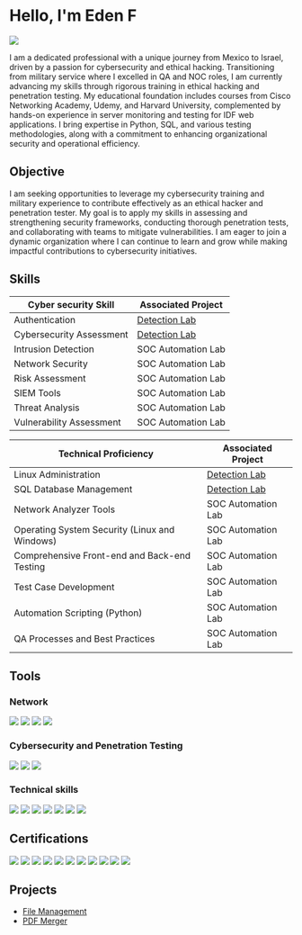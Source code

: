 # Hello, I'm Eden F
<a href="https://www.linkedin.com/in/eden-fredman-31281130a/"><img src="https://img.shields.io/badge/-LinkedIn-0072b1?&style=for-the-badge&logo=linkedin&logoColor=white" /></a>

I am a dedicated professional with a unique journey from Mexico to Israel, driven by a passion for cybersecurity and ethical hacking. Transitioning from military service where I excelled in QA and NOC roles, I am currently advancing my skills through rigorous training in ethical hacking and penetration testing. My educational foundation includes courses from Cisco Networking Academy, Udemy, and Harvard University, complemented by hands-on experience in server monitoring and testing for IDF web applications. I bring expertise in Python, SQL, and various testing methodologies, along with a commitment to enhancing organizational security and operational efficiency.

## Objective

I am seeking opportunities to leverage my cybersecurity training and military experience to contribute effectively as an ethical hacker and penetration tester. My goal is to apply my skills in assessing and strengthening security frameworks, conducting thorough penetration tests, and collaborating with teams to mitigate vulnerabilities. I am eager to join a dynamic organization where I can continue to learn and grow while making impactful contributions to cybersecurity initiatives.






## Skills

| Cyber security Skill                          | Associated Project         |
|-----------------------------------------------|----------------------------|
| Authentication  | <a href="https://google.com">Detection Lab</a>|
| Cybersecurity Assessment  | <a href="https://google.com">Detection Lab</a>|
| Intrusion Detection  | SOC Automation Lab|
| Network Security  | SOC Automation Lab|
| Risk Assessment        | SOC Automation Lab|
| SIEM Tools | SOC Automation Lab|
| Threat Analysis | SOC Automation Lab|
| Vulnerability Assessment | SOC Automation Lab|

| Technical Proficiency                          | Associated Project         |
|-----------------------------------------------|----------------------------|
| Linux Administration      | <a href="https://google.com">Detection Lab</a>|
| SQL Database Management | <a href="https://google.com">Detection Lab</a>|
| Network Analyzer Tools   | SOC Automation Lab|
| Operating System Security (Linux and Windows)       | SOC Automation Lab|
| Comprehensive Front-end and Back-end Testing       | SOC Automation Lab|
| Test Case Development       | SOC Automation Lab|
| Automation Scripting (Python)       | SOC Automation Lab|
| QA Processes and Best Practices      | SOC Automation Lab|

## Tools

### Network
<div>
    <img src="https://img.shields.io/badge/-Wireshark-1679A7?&style=for-the-badge&logo=Wireshark&logoColor=white" />
    <img src="https://img.shields.io/badge/-Nmap-4AB367?style=for-the-badge&logo=Nmap&logoColor=white" />
    <img src="https://img.shields.io/badge/-TCPDump-2C2D72?style=for-the-badge&logo=TCPDump&logoColor=white" />
    <img src="https://img.shields.io/badge/-Cisco%20Packet%20Tracing-1BA0D7?style=for-the-badge&logo=Cisco&logoColor=white" />
</div>

### Cybersecurity and Penetration Testing
<div>
    <img src="https://img.shields.io/badge/-Metasploit-ED7822?style=for-the-badge&logo=Metasploit&logoColor=white" />
    <img src="https://img.shields.io/badge/-Nessus-02B5E0?style=for-the-badge&logo=Nessus&logoColor=white" />
    <img src="https://img.shields.io/badge/-Kali%20Linux-557C94?style=for-the-badge&logo=Kali%20Linux&logoColor=white" />

</div>

### Technical skills
<div>
    <img src="https://img.shields.io/badge/-Python-3776AB?style=for-the-badge&logo=Python&logoColor=white" />
    <img src="https://img.shields.io/badge/-Splunk-000000?&style=for-the-badge&logo=Splunk&logoColor=white" />
    <img src="https://img.shields.io/badge/-Jira-0052CC?style=for-the-badge&logo=Jira&logoColor=white" />
    <img src="https://img.shields.io/badge/-Git/GitHub-181717?style=for-the-badge&logo=GitHub&logoColor=white" />
    <img src="https://img.shields.io/badge/-VMware-607078?style=for-the-badge&logo=VMware&logoColor=white" />
    <img src="https://img.shields.io/badge/-Excel-217346?style=for-the-badge&logo=Microsoft%20Excel&logoColor=white" />
    <img src="https://img.shields.io/badge/-SQL%20Report%20Builder-CC2927?style=for-the-badge&logo=Microsoft%20SQL%20Server&logoColor=white" />

</div>

## Certifications

<div>
<img src="https://img.shields.io/badge/-Google%20CyberSecurity%20Professional%20Certificate-4285F4?&style=for-the-badge&logo=google&logoColor=white" />
    
<img src="https://img.shields.io/badge/-Cisco%20Introduction%20to%20Cybersecurity-1BA0D7?&style=for-the-badge&logo=cisco&logoColor=white" />
<img src="https://img.shields.io/badge/-Cisco%20Introduction%20to%20Data%20Science-1BA0D7?&style=for-the-badge&logo=cisco&logoColor=white" />
<img src="https://img.shields.io/badge/-Cisco%20Introduction%20to%20IoT-1BA0D7?&style=for-the-badge&logo=cisco&logoColor=white" />
<img src="https://img.shields.io/badge/-Cisco%20Computer%20Hardware-1BA0D7?&style=for-the-badge&logo=cisco&logoColor=white" />
<img src="https://img.shields.io/badge/-Cisco%20Python%20Essentials-1BA0D7?&style=for-the-badge&logo=cisco&logoColor=white" />
<img src="https://img.shields.io/badge/-Cisco%20Operating%20Systems-1BA0D7?&style=for-the-badge&logo=cisco&logoColor=white" />
<img src="https://img.shields.io/badge/-Cisco%20Networking%20Basics-1BA0D7?&style=for-the-badge&logo=cisco&logoColor=white" />
<img src="https://img.shields.io/badge/-Cisco%20Linux%20Essentials-1BA0D7?&style=for-the-badge&logo=cisco&logoColor=white" />

<img src="https://img.shields.io/badge/-Power%20Center%2010.x%20Level%20I%20Developer%20Training-blue?style=for-the-badge&logo=informatica" />

<img src="https://img.shields.io/badge/-Harvard%20CS50's%20Introduction%20to%20Computer%20Science-0056b3?&style=for-the-badge&logo=edx" />

</div>

## Projects

- <a href="https://github.com/ChapelFredman/File_management">File Management</a>
- <a href="https://github.com/ChapelFredman/Pdf-merger">PDF Merger</a>

